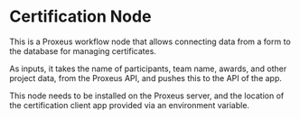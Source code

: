 Certification Node
==================

This is a Proxeus workflow node that allows connecting data from a form to the database for managing certificates.

As inputs, it takes the name of participants, team name, awards, and other project data, from the Proxeus API, and pushes this to the API of the app.

This node needs to be installed on the Proxeus server, and the location of the certification client app provided via an environment variable.